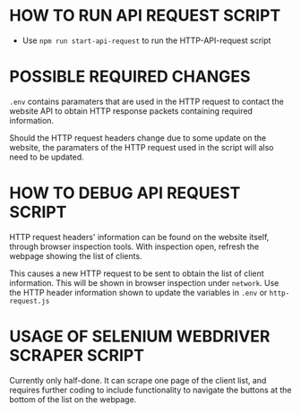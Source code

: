 # HOW TO RUN API REQUEST SCRIPT

-   Use `npm run start-api-request` to run the HTTP-API-request script

# POSSIBLE REQUIRED CHANGES

`.env` contains paramaters that are used in the HTTP request to contact the website
API to obtain HTTP response packets containing required information.

Should the HTTP request headers change due to some update on the website, the paramaters of
the HTTP request used in the script will also need to be updated.

# HOW TO DEBUG API REQUEST SCRIPT

HTTP request headers' information can be found on the website itself, through browser
inspection tools. With inspection open, refresh the webpage showing the list of clients.

This causes a new HTTP request to be sent to obtain the list of client information. This
will be shown in browser inspection under `network`. Use the HTTP header information shown
to update the variables in `.env` or `http-request.js`

# USAGE OF SELENIUM WEBDRIVER SCRAPER SCRIPT

Currently only half-done. It can scrape one page of the client list, and requires further
coding to include functionality to navigate the buttons at the bottom of the list on the
webpage.
